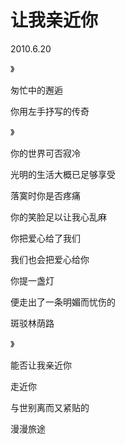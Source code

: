 # 让我亲近你

2010.6.20

》

匆忙中的邂逅

你用左手抒写的传奇

》

你的世界可否寂冷

光明的生活大概已足够享受

落寞时你是否疼痛

你的笑脸足以让我心乱麻

你把爱心给了我们

我们也会把爱心给你

你提一盏灯

便走出了一条明媚而忧伤的

斑驳林荫路

》

能否让我亲近你

走近你

与世别离而又紧贴的

漫漫旅途

